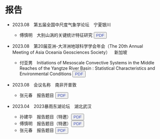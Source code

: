 # 报告

- 2023.08&emsp;第五届全国中尺度气象学论坛&emsp;宁夏银川
  - 傅慎明&emsp;大别山涡的关键统计特征研究 <button><a href="/pdf" style="text-decoration: none; color: #3F50B6;">PDF</a></button>
- 2023.08&emsp;第20届亚洲-大洋洲地球科学学会年会（The 20th Annual Meeting of Asia Oceania Geosciences Society）&emsp;新加坡
  - 付亚男&emsp;Initiations of Mesoscale Convective Systems in the Middle Reaches of the Yangtze River Basin : Statistical Characteristics and Environmental Conditions <button><a href="/pdf" style="text-decoration: none; color: #3F50B6;">PDF</a></button>
- 2023.08&emsp;会议名称&emsp;南非开普敦
  - 张元春&emsp;报告题目 <button><a href="/pdf" style="text-decoration: none; color: #3F50B6;">PDF</a></button>
- 2023.04&emsp;2023暴雨东湖论坛&emsp;湖北武汉
  - 孙建华&emsp;报告题目（特邀）<button><a href="/pdf" style="text-decoration: none; color: #3F50B6;">PDF</a></button>
  - 傅慎明&emsp;报告题目（特邀）<button><a href="/pdf" style="text-decoration: none; color: #3F50B6;">PDF</a></button>
  - 张元春&emsp;报告题目 <button><a href="/pdf" style="text-decoration: none; color: #3F50B6;">PDF</a></button>


  <br><br><br>
